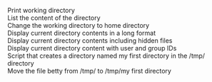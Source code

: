 Print working directory    
List the content of the directory     
Change the working directory to home directory      
Display current directory contents in a long format    
Display current directory contents including hidden files     
Display current directory content with user and group IDs    
Script that creates a directory named my first directory in the /tmp/ directory    
Move the file betty from /tmp/ to /tmp/my first directory
